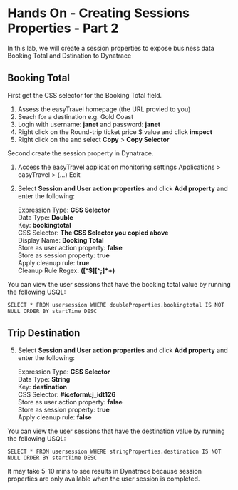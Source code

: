 # Hands On - Creating Sessions Properties - Part 2

In this lab, we will create a session properties to expose business data Booking Total and Dstination to Dynatrace

## Booking Total

First get the CSS selector for the Booking Total field.

1) Assess the easyTravel homepage (the URL provied to you)
2) Seach for a destination e.g. Gold Coast
3) Login with username: **janet** and password: **janet**
4) Right click on the Round-trip ticket price $ value and click **inspect**
4) Right click on the <span> and select **Copy** > **Copy Selector**
  

Second create the session property in Dynatrace.

1) Access the easyTravel application monitoring settings
  Applications > easyTravel > (...) Edit

2) Select **Session and User action properties** and click **Add property** and enter the following:

   Expression Type: **CSS Selector**  
   Data Type: **Double**  
   Key:  **bookingtotal**  
   CSS Selector:  **The CSS Selector you copied above**  
   Display Name: **Booking Total**  
   Store as user action property: **false**  
   Store as session property: **true**  
   Apply cleanup rule: **true**  
   Cleanup Rule Regex: **([^$][^;]*+)**  
   
You can view the user sessions that have the booking total value by running the following USQL: 

    SELECT * FROM usersession WHERE doubleProperties.bookingtotal IS NOT NULL ORDER BY startTime DESC
   
## Trip Destination

5) Select **Session and User action properties** and click **Add property** and enter the following:

   Expression Type: **CSS Selector**  
   Data Type: **String**  
   Key:  **destination**  
   CSS Selector:  **#iceform\\:j_idt126**  
   Store as user action property: **false**  
   Store as session property: **true**  
   Apply cleanup rule: **false**  

You can view the user sessions that have the destination value by running the following USQL: 

    SELECT * FROM usersession WHERE stringProperties.destination IS NOT NULL ORDER BY startTime DESC
    
    
It may take 5-10 mins to see results in Dynatrace because session properties are only available when the user session is completed.
